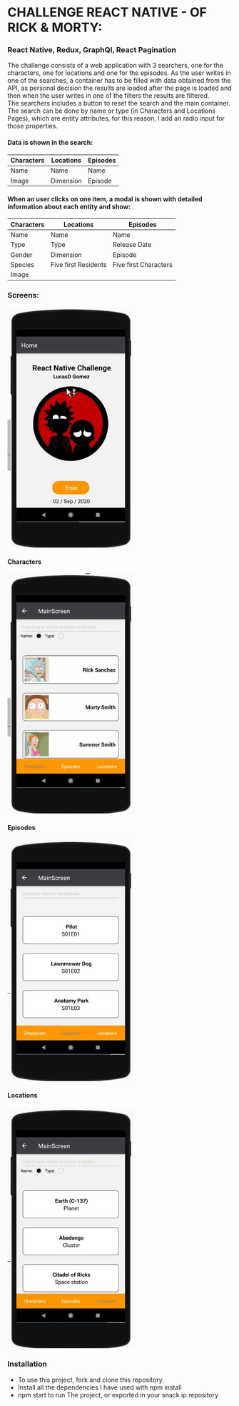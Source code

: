 # CHALLENGE REACT NATIVE -  OF RICK & MORTY:
### React Native, Redux, GraphQl, React Pagination


The challenge consists of a web application with 3 searchers, one for the characters, one for locations and one for the episodes. As the user writes in one of the searches, a container has to be filled with data obtained from the API, as personal decision the results are loaded after the page is loaded and then when the user writes in one of the filters the results are filtered.  
The searchers  includes a button to reset the search and the main container.
The search can be done by name or type (in Characters and Locations Pages), which are entity attributes, for this reason, I add an radio input for those properties. 


#### Data is shown in the search:


| Characters | Locations | Episodes |
| ------ | ------ | ------ |
| Name | Name  | Name 
| Image | Dimension | Episode


#### When an user clicks on one item, a modal is shown with detailed information about each entity and show: 

| Characters | Locations | Episodes |
| ------ | ------ | ------ |
| Name | Name  | Name 
| Type | Type | Release Date
| Gender | Dimension | Episode
| Species | Five first Residents | Five first Characters
| Image |  

### Screens: 

 ![Screens](./assets/readImg/screensGif.gif) 


#### Characters
  ![ Characters Screens](./assets/readImg/CharactersGif.gif) 


#### Episodes 
  ![ Characters Screens](./assets/readImg/EpisodesGif.gif) 

 #### Locations 
  ![ Characters Screens](./assets/readImg/locationsGif.gif) 




### Installation

* To use this project, fork and clone this repository.
* Install all the dependencies I have used with  npm install
* npm start to run The project, or exported in your snack.ip repository

